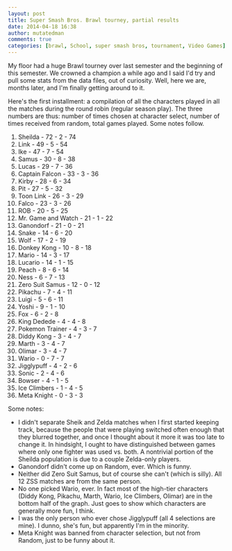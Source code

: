 ```yaml
---
layout: post
title: Super Smash Bros. Brawl tourney, partial results
date: 2014-04-18 16:38
author: mutatedman
comments: true
categories: [brawl, School, super smash bros, tournament, Video Games]
---
```

My floor had a huge Brawl tourney over last semester and the beginning of this semester. We crowned a champion a while ago and I said I'd try and pull some stats from the data files, out of curiosity. Well, here we are, months later, and I'm finally getting around to it.

Here's the first installment: a compilation of all the characters played in all the matches during the round robin (regular season play). The three numbers are thus: number of times chosen at character select, number of times received from random, total games played. Some notes follow.
<ol>
	<li>Sheilda - 72 - 2 - 74</li>
	<li>Link - 49 - 5 - 54</li>
	<li>Ike - 47 - 7 - 54</li>
	<li>Samus - 30 - 8 - 38</li>
	<li>Lucas - 29 - 7 - 36</li>
	<li>Captain Falcon - 33 - 3 - 36</li>
	<li>Kirby - 28 - 6 - 34</li>
	<li>Pit - 27 - 5 - 32</li>
	<li>Toon Link - 26 - 3 - 29</li>
	<li>Falco - 23 - 3 - 26</li>
	<li>ROB - 20 - 5 - 25</li>
	<li>Mr. Game and Watch - 21 - 1 - 22</li>
	<li>Ganondorf - 21 - 0 - 21</li>
	<li>Snake - 14 - 6 - 20</li>
	<li>Wolf - 17 - 2 - 19</li>
	<li>Donkey Kong - 10 - 8 - 18</li>
	<li>Mario - 14 - 3 - 17</li>
	<li>Lucario - 14 - 1 - 15</li>
	<li>Peach - 8 - 6 - 14</li>
	<li>Ness - 6 - 7 - 13</li>
	<li>Zero Suit Samus - 12 - 0 - 12</li>
	<li>Pikachu - 7 - 4 - 11</li>
	<li>Luigi - 5 - 6 - 11</li>
	<li>Yoshi - 9 - 1 - 10</li>
	<li>Fox - 6 - 2 - 8</li>
	<li>King Dedede - 4 - 4 - 8</li>
	<li>Pokemon Trainer - 4 - 3 - 7</li>
	<li>Diddy Kong - 3 - 4 - 7</li>
	<li>Marth - 3 - 4 - 7</li>
	<li>Olimar - 3 - 4 - 7</li>
	<li>Wario - 0 - 7 - 7</li>
	<li>Jigglypuff - 4 - 2 - 6</li>
	<li>Sonic - 2 - 4 - 6</li>
	<li>Bowser - 4 - 1 - 5</li>
	<li>Ice Climbers - 1 - 4 - 5</li>
	<li>Meta Knight - 0 - 3 - 3</li>
</ol>
Some notes:
<ul>
	<li>I didn't separate Sheik and Zelda matches when I first started keeping track, because the people that were playing switched often enough that they blurred together, and once I thought about it more it was too late to change it. In hindsight, I ought to have distinguished between games where only one fighter was used vs. both. A nontrivial portion of the Sheilda population is due to a couple Zelda-only players.</li>
	<li>Ganondorf didn't come up on Random, ever. Which is funny.</li>
	<li>Neither did Zero Suit Samus, but of course she can't (which is silly). All 12 ZSS matches are from the same person.</li>
	<li>No one picked Wario, ever. In fact most of the high-tier characters (Diddy Kong, Pikachu, Marth, Wario, Ice Climbers, Olimar) are in the bottom half of the graph. Just goes to show which characters are generally more fun, I think.</li>
	<li>I was the only person who ever chose Jigglypuff (all 4 selections are mine). I dunno, she's fun, but apparently I'm in the minority.</li>
	<li>Meta Knight was banned from character selection, but not from Random, just to be funny about it.</li>
</ul>
